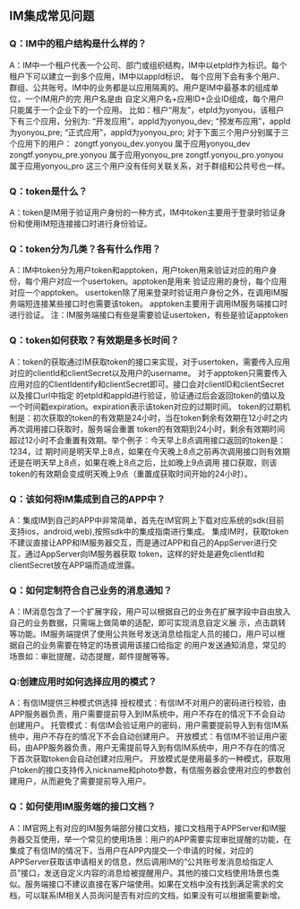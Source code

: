## IM集成常见问题

### Q：IM中的租户结构是什么样的？

A：IM中一个租户代表一个公司、部门或组织结构，IM中以etpId作为标识。每个租户下可以建立一到多个应用，IM中以appId标识，
   每个应用下会有多个用户、群组、公共账号。IM中的业务都是以应用隔离的。用户是IM中最基本的组成单位，一个IM用户的完
   用户名是由 自定义用户名+应用ID+企业ID组成，每个用户只能属于一个企业下的一个应用。
   比如：租户“用友”，etpId为yonyou，该租户下有三个应用，分别为:
   “开发应用”，appId为yonyou_dev;
   “预发布应用”，appId为yonyou_pre;
   “正式应用”，appId为yonyou_pro;
   对于下面三个用户分别属于三个应用下的用户：
   zongtf.yonyou_dev.yonyou	属于应用yonyou_dev
   zongtf.yonyou_pre.yonyou 属于应用yonyou_pre
   zongtf.yonyou_pro.yonyou 属于应用yonyou_pro
   这三个用户没有任何关联关系，对于群组和公共号也一样。

### Q：token是什么？

A：token是IM用于验证用户身份的一种方式，IM中token主要用于登录时验证身份和使用IM短连接接口时进行身份验证。

### Q：token分为几类？各有什么作用？

A：IM中token分为用户token和apptoken，用户token用来验证对应的用户身份，每个用户对应一个usertoken。apptoken是用来
   验证应用的身份，每个应用对应一个apptoken。
   usertoken除了用来登录时验证用户身份之外，在调用IM服务端短连接某些接口时也需要该token。
   apptoken主要用于调用IM服务端接口时进行验证。
   注：IM服务端接口有些是需要验证usertoken，有些是验证apptoken

### Q：token如何获取？有效期是多长时间？

A：token的获取通过IM获取token的接口来实现，对于usertoken，需要传入应用对应的clientId和clientSecret以及用户的username。
   对于apptoken只需要传入应用对应的ClientIdentify和clientSecret即可。接口会对clientID和clientSecret以及接口url中指定
   的etpId和appId进行验证，验证通过后会返回token的值以及一个时间戳expiration。expiration表示该token对应的过期时间。
   token的过期机制是：初次获取的token的有效期是24小时，当在token剩余有效期在12小时之内再次调用接口获取时，服务端会重置
   token的有效期到24小时，剩余有效期时间超过12小时不会重置有效期。举个例子：今天早上8点调用接口返回的token是：1234，过
   期时间是明天早上8点，如果在今天晚上8点之前再次调用接口则有效期还是在明天早上8点，如果在晚上8点之后，比如晚上9点调用
   接口获取，则该token的有效期会变成明天晚上9点（重置成获取时间开始的24小时）。

### Q：该如何将IM集成到自己的APP中？ 

A：集成IM到自己的APP中非常简单，首先在IM官网上下载对应系统的sdk(目前支持ios，android,web),按照sdk中的集成指南进行集成。
   集成IM时，获取token不建议直接让APP和IM服务器交互，而是通过APP和自己的AppServer进行交互，通过AppServer向IM服务器获取
   token，这样的好处是避免clientId和clientSecret放在APP端而造成泄露。

### Q：如何定制符合自己业务的消息通知？

A：IM消息包含了一个扩展字段，用户可以根据自己的业务在扩展字段中自由放入自己的业务数据，只需端上做简单的适配，即可实现消息自定义展
   示，点击跳转等功能。IM服务端提供了使用公共账号发送消息给指定人员的接口，用户可以根据自己的业务需要在特定的场景调用该接口给指定
   的用户发送通知消息，常见的场景如：审批提醒，动态提醒，邮件提醒等等。

### Q:创建应用时如何选择应用的模式？

A：有信IM提供三种模式供选择
	授权模式：有信IM不对用户的密码进行校验，由APP服务器负责，用户需要提前导入到IM系统中，用户不存在的情况下不会自动创建用户。
	托管模式：有信IM会验证用户的密码，用户需要提前导入到有信IM系统中，用户不存在的情况下不会自动创建用户。
	开放模式：有信IM不验证用户密码，由APP服务器负责，用户无需提前导入到有信IM系统中，用户不存在的情况下首次获取token会自动创建对应用户。
开放模式是使用最多的一种模式，获取用户token的接口支持传入nickname和photo参数，有信服务器会使用对应的参数创建用户，从而避免了需要提前导入用户。

### Q：如何使用IM服务端的接口文档？

A：IM官网上有对应的IM服务端部分接口文档，接口文档用于APPServer和IM服务器交互使用，举一个常见的使用场景：用户的APP需要实现审批提醒的功能，在集成了有信IM的情况下，当用户在APP内提交一个申请的时候，对应的APPServer获取该申请相关的信息，然后调用IM的“公共账号发消息给指定人员”接口，发送自定义内容的消息给被提醒用户。其他的接口文档使用场景也类似。服务端接口不建议直接在客户端使用。如果在文档中没有找到满足需求的文档，可以联系IM相关人员询问是否有对应的文档，如果没有可以根据需要新增。
   